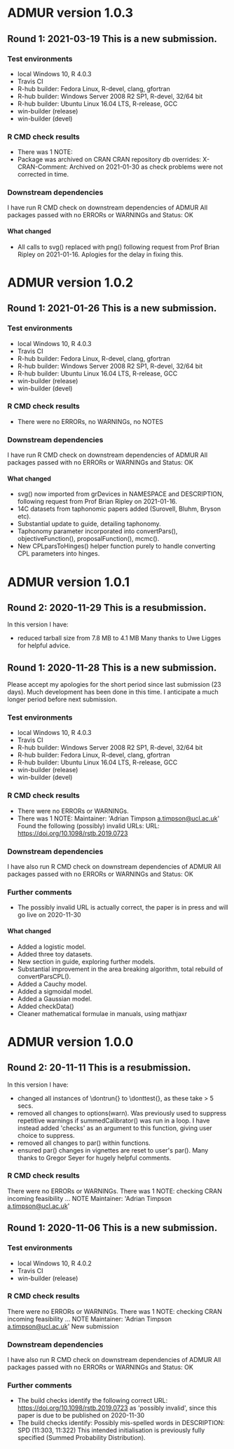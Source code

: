 # ADMUR version 1.0.3

## Round 1: 2021-03-19 This is a new submission.

### Test environments
* local Windows 10, R 4.0.3
* Travis CI
* R-hub builder: Fedora Linux, R-devel, clang, gfortran
* R-hub builder: Windows Server 2008 R2 SP1, R-devel, 32/64 bit
* R-hub builder: Ubuntu Linux 16.04 LTS, R-release, GCC
* win-builder (release)
* win-builder (devel)

### R CMD check results
* There was 1 NOTE:
* Package was archived on CRAN
CRAN repository db overrides: X-CRAN-Comment: Archived on 2021-01-30 as check problems were not corrected in time.

### Downstream dependencies
I have run R CMD check on downstream dependencies of ADMUR 
All packages passed with no ERRORs or WARNINGs and Status: OK

#### What changed
* All calls to svg() replaced with png() following request from Prof Brian Ripley on 2021-01-16. Aplogies for the delay in fixing this.

# ADMUR version 1.0.2

## Round 1: 2021-01-26 This is a new submission.

### Test environments
* local Windows 10, R 4.0.3
* Travis CI
* R-hub builder: Fedora Linux, R-devel, clang, gfortran
* R-hub builder: Windows Server 2008 R2 SP1, R-devel, 32/64 bit
* R-hub builder: Ubuntu Linux 16.04 LTS, R-release, GCC
* win-builder (release)
* win-builder (devel)

### R CMD check results
* There were no ERRORs, no WARNINGs, no NOTES

### Downstream dependencies
I have run R CMD check on downstream dependencies of ADMUR 
All packages passed with no ERRORs or WARNINGs and Status: OK

#### What changed
* svg() now imported from grDevices in NAMESPACE and DESCRIPTION, following request from Prof Brian Ripley on 2021-01-16.
* 14C datasets from taphonomic papers added (Surovell, Bluhm, Bryson etc).
* Substantial update to guide, detailing taphonomy.
* Taphonomy parameter incorporated into convertPars(), objectiveFunction(), proposalFunction(), mcmc().
* New CPLparsToHinges() helper function purely to handle converting CPL parameters into hinges.

# ADMUR version 1.0.1

## Round 2: 2020-11-29 This is a resubmission. 
In this version I have:
* reduced tarball size from 7.8 MB to 4.1 MB
Many thanks to Uwe Ligges for helpful advice.

## Round 1: 2020-11-28 This is a new submission.
Please accept my apologies for the short period since last submission (23 days). Much development has been done in this time. I anticipate a much longer period before next submission.

### Test environments
* local Windows 10, R 4.0.3
* Travis CI
* R-hub builder: Windows Server 2008 R2 SP1, R-devel, 32/64 bit
* R-hub builder: Fedora Linux, R-devel, clang, gfortran
* R-hub builder: Ubuntu Linux 16.04 LTS, R-release, GCC
* win-builder (release)
* win-builder (devel)

### R CMD check results
* There were no ERRORs or WARNINGs. 
* There was 1 NOTE: Maintainer: 'Adrian Timpson <a.timpson@ucl.ac.uk>' Found the following (possibly) invalid URLs: URL: https://doi.org/10.1098/rstb.2019.0723 

### Downstream dependencies
I have also run R CMD check on downstream dependencies of ADMUR 
All packages passed with no ERRORs or WARNINGs and Status: OK

### Further comments
* The possibly invalid URL is actually correct, the paper is in press and will go live on 2020-11-30

#### What changed
* Added a logistic model.
* Added three toy datasets.
* New section in guide, exploring further models.
* Substantial improvement in the area breaking algorithm, total rebuild of convertParsCPL().
* Added a Cauchy model.
* Added a sigmoidal model.
* Added a Gaussian model.
* Added checkData()
* Cleaner mathematical formulae in manuals, using mathjaxr

# ADMUR version 1.0.0

## Round 2: 20-11-11 This is a resubmission. 
In this version I have:
* changed all instances of \dontrun{} to \donttest{}, as these take > 5 secs. 
* removed all changes to options(warn). Was previously used to suppress repetitive warnings if summedCalibrator() was run in a loop. I have instead added 'checks' as an argument to this function, giving user choice to suppress.
* removed all changes to par() within functions.
* ensured par() changes in vignettes are reset to user's par().
Many thanks to Gregor Seyer for hugely helpful comments.

### R CMD check results
There were no ERRORs or WARNINGs. 
There was 1 NOTE:
checking CRAN incoming feasibility ... NOTE
Maintainer: 'Adrian Timpson <a.timpson@ucl.ac.uk>'

## Round 1: 2020-11-06 This is a new submission.

### Test environments
* local Windows 10, R 4.0.2
* Travis CI
* win-builder (release)

### R CMD check results
There were no ERRORs or WARNINGs. 
There was 1 NOTE:
checking CRAN incoming feasibility ... NOTE
Maintainer: 'Adrian Timpson <a.timpson@ucl.ac.uk>'
New submission

### Downstream dependencies
I have also run R CMD check on downstream dependencies of ADMUR 
All packages passed with no ERRORs or WARNINGs and Status: OK

### Further comments
* The build checks identify the following correct URL: https://doi.org/10.1098/rstb.2019.0723 as 'possibly invalid', since this paper is due to be published on 2020-11-30
* The build checks identify: Possibly mis-spelled words in DESCRIPTION: SPD (11:303, 11:322)
This intended initialisation is previously fully specified (Summed Probability Distribution).

